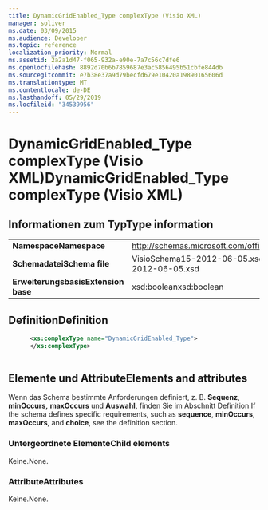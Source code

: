 ```yaml
---
title: DynamicGridEnabled_Type complexType (Visio XML)
manager: soliver
ms.date: 03/09/2015
ms.audience: Developer
ms.topic: reference
localization_priority: Normal
ms.assetid: 2a2a1d47-f065-932a-e90e-7a7c56c7dfe6
ms.openlocfilehash: 8892d70b6b7859687e3ac5856495b51cbfe844db
ms.sourcegitcommit: e7b38e37a9d79becfd679e10420a19890165606d
ms.translationtype: MT
ms.contentlocale: de-DE
ms.lasthandoff: 05/29/2019
ms.locfileid: "34539956"
---
```

# <a name="dynamicgridenabled_type-complextype-visio-xml"></a><span data-ttu-id="1c226-102">DynamicGridEnabled_Type complexType (Visio XML)</span><span class="sxs-lookup"><span data-stu-id="1c226-102">DynamicGridEnabled_Type complexType (Visio XML)</span></span>

## <a name="type-information"></a><span data-ttu-id="1c226-103">Informationen zum Typ</span><span class="sxs-lookup"><span data-stu-id="1c226-103">Type information</span></span>

|||
|:-----|:-----|
|<span data-ttu-id="1c226-104">**Namespace**</span><span class="sxs-lookup"><span data-stu-id="1c226-104">**Namespace**</span></span> <br/> |http://schemas.microsoft.com/office/visio/2011/1/core  <br/> |
|<span data-ttu-id="1c226-105">**Schemadatei**</span><span class="sxs-lookup"><span data-stu-id="1c226-105">**Schema file**</span></span> <br/> |<span data-ttu-id="1c226-106">VisioSchema15-2012-06-05.xsd</span><span class="sxs-lookup"><span data-stu-id="1c226-106">VisioSchema15-2012-06-05.xsd</span></span>  <br/> |
|<span data-ttu-id="1c226-107">**Erweiterungsbasis**</span><span class="sxs-lookup"><span data-stu-id="1c226-107">**Extension base**</span></span> <br/> |<span data-ttu-id="1c226-108">xsd:boolean</span><span class="sxs-lookup"><span data-stu-id="1c226-108">xsd:boolean</span></span>  <br/> |
   
## <a name="definition"></a><span data-ttu-id="1c226-109">Definition</span><span class="sxs-lookup"><span data-stu-id="1c226-109">Definition</span></span>

```XML
      <xs:complexType name="DynamicGridEnabled_Type">
      </xs:complexType>
      
```

## <a name="elements-and-attributes"></a><span data-ttu-id="1c226-110">Elemente und Attribute</span><span class="sxs-lookup"><span data-stu-id="1c226-110">Elements and attributes</span></span>

<span data-ttu-id="1c226-111">Wenn das Schema bestimmte Anforderungen definiert, z. B. **Sequenz**, **minOccurs,** **maxOccurs** und **Auswahl,** finden Sie im Abschnitt Definition.</span><span class="sxs-lookup"><span data-stu-id="1c226-111">If the schema defines specific requirements, such as **sequence**, **minOccurs**, **maxOccurs**, and **choice**, see the definition section.</span></span> 
  
### <a name="child-elements"></a><span data-ttu-id="1c226-112">Untergeordnete Elemente</span><span class="sxs-lookup"><span data-stu-id="1c226-112">Child elements</span></span>

<span data-ttu-id="1c226-113">Keine.</span><span class="sxs-lookup"><span data-stu-id="1c226-113">None.</span></span>
  
### <a name="attributes"></a><span data-ttu-id="1c226-114">Attribute</span><span class="sxs-lookup"><span data-stu-id="1c226-114">Attributes</span></span>

<span data-ttu-id="1c226-115">Keine.</span><span class="sxs-lookup"><span data-stu-id="1c226-115">None.</span></span>
  

